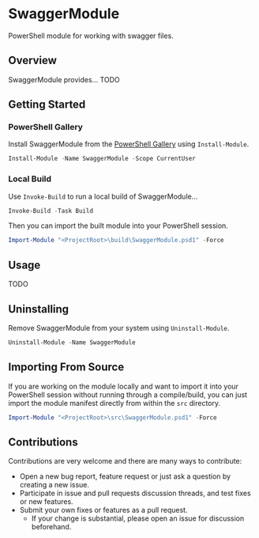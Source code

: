 # SwaggerModule

PowerShell module for working with swagger files.

## Overview

SwaggerModule provides... TODO

## Getting Started

### PowerShell Gallery

Install SwaggerModule from the [PowerShell Gallery](https://www.powershellgallery.com/) using `Install-Module`.

```powershell
Install-Module -Name SwaggerModule -Scope CurrentUser
```

### Local Build

Use `Invoke-Build` to run a local build of SwaggerModule...

```powershell
Invoke-Build -Task Build
```

Then you can import the built module into your PowerShell session.

```powershell
Import-Module "<ProjectRoot>\build\SwaggerModule.psd1" -Force
```

## Usage

TODO

## Uninstalling

Remove SwaggerModule from your system using `Uninstall-Module`.

```powershell
Uninstall-Module -Name SwaggerModule
```

## Importing From Source

If you are working on the module locally and want to import it into your PowerShell session without running through a compile/build, you can just import the module manifest directly from within the ```src``` directory.

```powershell
Import-Module "<ProjectRoot>\src\SwaggerModule.psd1" -Force
```

## Contributions

Contributions are very welcome and there are many ways to contribute:

- Open a new bug report, feature request or just ask a question by creating a new issue.
- Participate in issue and pull requests discussion threads, and test fixes or new features.
- Submit your own fixes or features as a pull request.
  - If your change is substantial, please open an issue for discussion beforehand.

